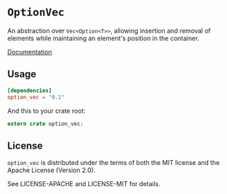 # `OptionVec`

An abstraction over `Vec<Option<T>>`, allowing insertion and removal of elements
while maintaining an element's position in the container.

[Documentation](http://murarth.github.io/option_vec/option_vec/index.html)

## Usage

```toml
[dependencies]
option_vec = "0.1"
```

And this to your crate root:

```rust
extern crate option_vec;
```

## License

`option_vec` is distributed under the terms of both the MIT license and the
Apache License (Version 2.0).

See LICENSE-APACHE and LICENSE-MIT for details.
